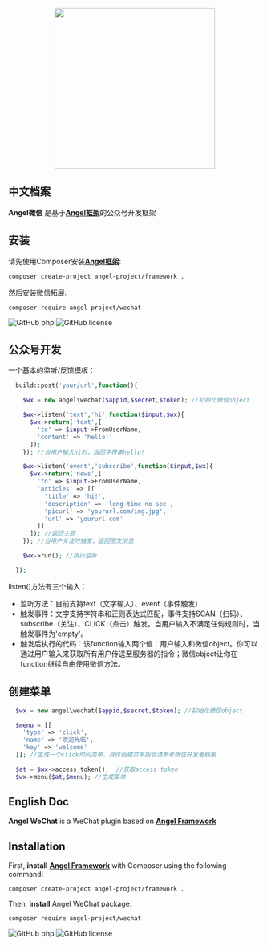 <p align="center"><img width="320" src="https://xy.zuggr.com/file/angel_wechat.jpg"></p>

中文档案
-------------
**Angel微信** 是基于[**Angel框架**](https://github.com/angel-project/framework)的公众号开发框架

安装
-------------
请先使用Composer安装[**Angel框架**](https://github.com/angel-project/framework):
```
composer create-project angel-project/framework .
```

然后安装微信拓展:
```
composer require angel-project/wechat
```

![GitHub php](https://img.shields.io/packagist/php-v/symfony/symfony.svg)
![GitHub license](https://img.shields.io/cocoapods/l/AFNetworking.svg)  

公众号开发
-------------
一个基本的监听/反馈模板：
```PHP
  build::post('your/url',function(){

    $wx = new angel\wechat($appid,$secret,$token); //初始化微信object

    $wx->listen('text','hi',function($input,$wx){
      $wx->return('text',[
        'to' => $input->FromUserName,
        'content' => 'hello!'
      ]);
    }); //当用户输入hi时，返回字符串hello!

    $wx->listen('event','subscribe',function($input,$wx){
      $wx->return('news',[
        'to' => $input->FromUserName,
        'articles' => [[
          'title' => 'hi!',
          'description' => 'long time no see',
          'picurl' => 'yoururl.com/img.jpg',
          'url' => 'yoururl.com'
        ]]
      ]); //返回主题
    }); //当用户关注时触发，返回图文消息

    $wx->run(); //执行监听

  });
```
listen()方法有三个输入：
- 监听方法：目前支持text（文字输入）、event（事件触发）
- 触发事件：文字支持字符串和正则表达式匹配，事件支持SCAN（扫码）、subscribe（关注）、CLICK（点击）触发。当用户输入不满足任何规则时，当触发事件为'empty'。
- 触发后执行的代码：该function输入两个值：用户输入和微信object。你可以通过用户输入来获取所有用户传送至服务器的指令；微信object让你在function继续自由使用微信方法。

创建菜单
-------------
```PHP
  $wx = new angel\wechat($appid,$secret,$token); //初始化微信object

  $menu = [[
    'type' => 'click',
    'name' => '欢迎光临',
    'key' => 'welcome'
  ]]; //生成一个click时间菜单，具体创建菜单指令请参考微信开发者档案

  $at = $wx->access_token();  //获取access token
  $wx->menu($at,$menu); //生成菜单
```

English Doc
-------------
**Angel WeChat** is a WeChat plugin based on [**Angel Framework**](https://github.com/angel-project/framework)  

Installation
-------------
First, **install** [**Angel Framework**](https://github.com/angel-project/framework) with Composer using the following command:
```
composer create-project angel-project/framework .
```

Then, **install** Angel WeChat package:
```
composer require angel-project/wechat
```

![GitHub php](https://img.shields.io/packagist/php-v/symfony/symfony.svg)
![GitHub license](https://img.shields.io/cocoapods/l/AFNetworking.svg)
